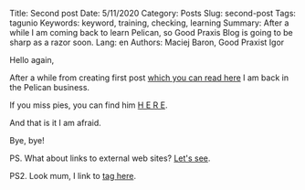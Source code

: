 Title: Second post
Date: 5/11/2020
Category: Posts
Slug: second-post
Tags: tagunio
Keywords: keyword, training, checking, learning
Summary: After a while I am coming back to learn Pelican, so Good Praxis Blog is going to be sharp as a razor soon.
Lang: en
Authors: Maciej Baron, Good Praxist Igor

Hello again,

After a while from creating first post [which you can read here]({filename}/first.md) I am back in the Pelican business.

If you miss pies, you can find him [H E R E]({static}/pictures/pies.jpeg).

And that is it I am afraid.

Bye, bye!

PS. What about links to external web sites? [Let's see](https://goodpraxis.coop).

PS2. Look mum, I link to [tag here]({tag}tagunio).